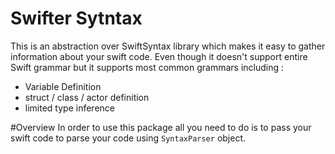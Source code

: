 #  Swifter Sytntax


This is an abstraction over SwiftSyntax library which makes it easy to gather information about your swift code.
Even though it doesn't support entire Swift grammar but it supports most common grammars including : 

- Variable Definition
- struct / class / actor definition
- limited type inference

#Overview
 In order to use this package all you need to do is to pass your swift code to parse your code using `SyntaxParser` object.
 

